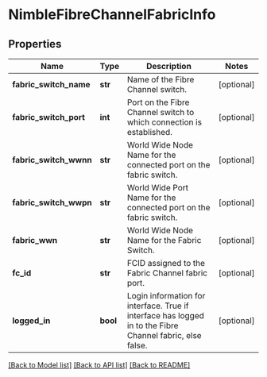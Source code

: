 # NimbleFibreChannelFabricInfo

## Properties
Name | Type | Description | Notes
------------ | ------------- | ------------- | -------------
**fabric_switch_name** | **str** | Name of the Fibre Channel switch. | [optional] 
**fabric_switch_port** | **int** | Port on the Fibre Channel switch to which connection is established. | [optional] 
**fabric_switch_wwnn** | **str** | World Wide Node Name for the connected port on the fabric switch. | [optional] 
**fabric_switch_wwpn** | **str** | World Wide Port Name for the connected port on the fabric switch. | [optional] 
**fabric_wwn** | **str** | World Wide Node Name for the Fabric Switch. | [optional] 
**fc_id** | **str** | FCID assigned to the Fabric Channel fabric port. | [optional] 
**logged_in** | **bool** | Login information for interface. True if interface has logged in to the Fibre Channel fabric, else false. | [optional] 

[[Back to Model list]](../README.md#documentation-for-models) [[Back to API list]](../README.md#documentation-for-api-endpoints) [[Back to README]](../README.md)


